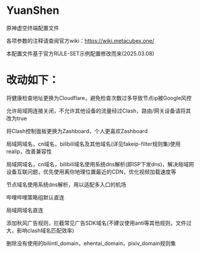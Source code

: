 # YuanShen
原神虚空终端配置文件

各项参数的注释请查阅官方wiki：https://wiki.metacubex.one/

本配置文件基于官方RULE-SET示例配置修改而来(2025.03.08)

# 改动如下：

将健康检查地址更换为Cloudflare，避免检查次数过多导致节点ip被Google风控

允许局域网连接关闭，不允许其他设备的流量经过Clash，路由/网关设备请将其改为true

将Clash控制面板更换为Zashboard，个人更喜欢Zashboard

局域网域名，cn域名，bilibili域名及其他域名(详见fakeip-filter规则集)使用realip，改善兼容性

局域网域名，cn域名，bilibili域名使用系统dns解析(即ISP下发dns)，解决局域网设备互联问题，优先使用离你地理位置最近的CDN，优化视频加载速度等

节点域名使用系统dns解析，用以适配多入口的机场

哔哩哔哩策略组默认直连

局域网域名直连

添加秋风广告规则，拦截常见广告SDK域名(不建议使用anti等其他规则，文件过大，影响clash域名匹配效率)

删除没有使用的biliintl_domain，ehentai_domain，pixiv_domain规则集
